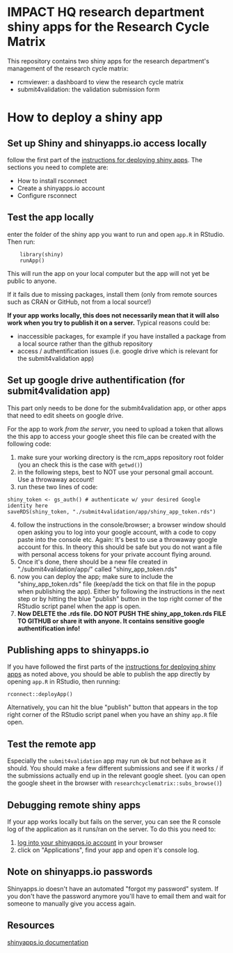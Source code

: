 
# IMPACT HQ research department shiny apps for the Research Cycle Matrix

This repository contains two shiny apps for the research department's management of the research cycle matrix:
- rcmviewer: a dashboard to view the research cycle matrix
- submit4validation: the validation submission form

# How to deploy a shiny app

## Set up Shiny and shinyapps.io access locally
follow the first part of the [instructions for deploying shiny apps](https://shiny.rstudio.com/articles/shinyapps.html). The sections you need to complete are:

- How to install rsconnect
- Create a shinyapps.io account
- Configure rsconnect

## Test the app locally

enter the folder of the shiny app you want to run and open `app.R` in RStudio. Then run:

```
	library(shiny)
	runApp()
```

This will run the app on your local computer but the app will not yet be public to anyone.

If it fails due to missing packages, install them (only from remote sources such as CRAN or GitHub, not from a local source!) 


**If your app works locally, this does not necessarily mean that it will also work when you try to publish it on a server.** Typical reasons could be:

- inaccessible packages, for example if you have installed a package from a local source rather than the github repository
- access / authentification issues (i.e. google drive which is relevant for the submit4validation app)


## Set up google drive authentification (for submit4validation app)

This part only needs to be done for the submit4validation app, or other apps that need to edit sheets on google drive.

For the app to work _from the server_, you need to upload a token that allows the this app to access your google sheet
this file can be created with the following code:

1. make sure your working directory is the rcm_apps repository root folder (you an check this is the case with `getwd()`)
2. in the following steps, best to NOT use your personal gmail account. Use a throwaway account!
3. run these two lines of code:
```
shiny_token <- gs_auth() # authenticate w/ your desired Google identity here
saveRDS(shiny_token, "./submit4validation/app/shiny_app_token.rds")
```
4. follow the instructions in the console/browser; a browser window should open asking you to log into your google account, with a code to copy paste into the console etc. Again: It's best to use a throwaway google account for this. In theory this should be safe but you do not want a file with personal access tokens for your private account flying around. 
5. Once it's done, there should be a new file created in "./submit4validation/app/" called "shiny_app_token.rds"
6. now you can deploy the app; make sure to include the "shiny_app_token.rds" file (keep/add the tick on that file in the popup when publishing the app). Either by following the instructions in the next step or by hitting the blue "publish" button in the top right corner of the RStudio script panel when the app is open.
8. **Now DELETE the .rds file. DO NOT PUSH THE shiny_app_token.rds FILE TO GITHUB or share it with anyone. It contains sensitive google authentification info!**


## Publishing apps to shinyapps.io

If you have followed the first parts of the [instructions for deploying shiny apps](https://shiny.rstudio.com/articles/shinyapps.html) as noted above, you should be able to publish the app directly by opening `app.R` in RStudio, then running:

```
rconnect::deployApp()
```

Alternatively, you can hit the blue "publish" button that appears in the top right corner of the RStudio script panel when you have an shiny `app.R` file open.
 
## Test the remote app

Especially the `submit4validation` app may run ok but not behave as it should. You should make a few different submissions and see if it works / if the submissions actually end up in the relevant google sheet. (you can open the google sheet in the browser with `researchcyclematrix::subs_browse()`)

## Debugging remote shiny apps

If your app works locally but fails on the server, you can see the R console log of the application as it runs/ran on the server. To do this you need to:

1. [log into your shinyapps.io account](https://www.shinyapps.io/admin/#/login?redirect=%2Fdashboard) in your browser
2. click on "Applications", find your app and open it's console log.

## Note on shinyapps.io passwords

Shinyapps.io doesn't have an automated "forgot my password" system. If you don't have the password anymore you'll have to email them and wait for someone to manually give you access again.

## Resources

[shinyapps.io documentation](https://docs.rstudio.com/shinyapps.io/)
